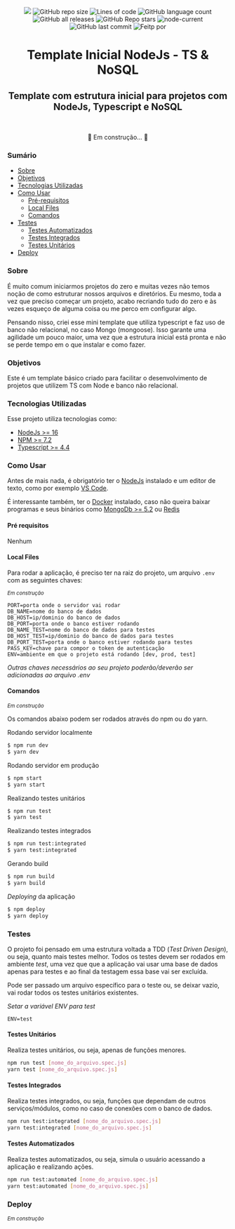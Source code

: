 <p align="center">
<img src="https://img.shields.io/apm/l/vim-mode"/>
<img alt="GitHub repo size" src="https://img.shields.io/github/repo-size/pazfelipe/api-monolito-erp">
<img alt="Lines of code" src="https://img.shields.io/tokei/lines/github/pazfelipe/api-monolito-erp">
<img alt="GitHub language count" src="https://img.shields.io/github/languages/count/pazfelipe/api-monolito-erp">
<img alt="GitHub all releases" src="https://img.shields.io/github/downloads/pazfelipe/api-monolito-erp/total">
<img alt="GitHub Repo stars" src="https://img.shields.io/github/stars/pazfelipe/api-monolito-erp?style=social">
<img alt="node-current" src="https://img.shields.io/node/v/current-bullseye">
<img alt="GitHub last commit" src="https://img.shields.io/github/last-commit/pazfelipe/api-monolito-erp">
<img alt="Feitp por" src="https://img.shields.io/badge/Feito por-Felipe Paz-blue?style=flat"/>
</p>

<h1 align="center">Template Inicial NodeJs - TS & NoSQL</h1>

<h2 align="center">
Template com estrutura inicial para projetos com NodeJs, Typescript e NoSQL
</h2>

<br />

<p align="center">
🚧 Em construção... 🚧
</p>

### Sumário

<!--ts-->

- [Sobre](#sobre)
- [Objetivos](#objetivos)
- [Tecnologias Utilizadas](#tecnologias-utilizadas)
- [Como Usar](#como-usar)
  - [Pré-requisitos](#pré-requisitos)
  - [Local Files](#local-files)
  - [Comandos](#comandos)
- [Testes](#testes)
  - [Testes Automatizados](#testes-automatizados)
  - [Testes Integrados](#testes-integrados)
  - [Testes Unitários](#testes-unitários)
- [Deploy](#deploy)
<!--te-->

### Sobre
É muito comum iniciarmos projetos do zero e muitas vezes não temos noção de como estruturar nossos arquivos e diretórios. Eu mesmo, toda a vez que preciso começar um projeto, acabo recriando tudo do zero e às vezes esqueço de alguma coisa ou me perco em configurar algo.

Pensando nisso, criei esse mini template que utiliza typescript e faz uso de banco não relacional, no caso Mongo (mongoose). Isso garante uma agilidade um pouco maior, uma vez que a estrutura inicial está pronta e não se perde tempo em o que instalar e como fazer.

### **Objetivos**

Este é um template básico criado para facilitar o desenvolvimento de projetos que utilizem TS com Node e banco não relacional.

### **Tecnologias Utilizadas**

Esse projeto utiliza tecnologias como:

- [NodeJs >= 16](https://nodejs.org/en/download/current/)
- [NPM >= 7.2](https://nodejs.org/en/download/current/)
- [Typescript >= 4.4](https://www.npmjs.com/package/typescript)

### **Como Usar**

Antes de mais nada, é obrigatório ter o [NodeJs](https://nodejs.org/en/download/current/) instalado e um editor de texto, como por exemplo [VS Code](https://code.visualstudio.com/download).

É interessante também, ter o [Docker](https://www.docker.com/) instalado, caso não queira baixar programas e seus binários como [MongoDb >= 5.2](https://www.mongodb.com/try/download/community) ou [Redis](https://redis.io/)

#### **Pré requisitos**

Nenhum

#### **Local Files**

Para rodar a aplicação, é preciso ter na raiz do projeto, um arquivo `.env` com as seguintes chaves:

_<small>Em construção</small>_

```
PORT=porta onde o servidor vai rodar
DB_NAME=nome do banco de dados
DB_HOST=ip/dominio do banco de dados
DB_PORT=porta onde o banco estiver rodando
DB_NAME_TEST=nome do banco de dados para testes
DB_HOST_TEST=ip/dominio do banco de dados para testes
DB_PORT_TEST=porta onde o banco estiver rodando para testes
PASS_KEY=chave para compor o token de autenticação
ENV=ambiente em que o projeto está rodando [dev, prod, test]
```

_Outras chaves necessários ao seu projeto poderão/deverão ser adicionadas ao arquivo .env_

#### **Comandos**

_<small>Em construção</small>_

Os comandos abaixo podem ser rodados através do npm ou do yarn.

Rodando servidor localmente

```bash
$ npm run dev
$ yarn dev
```

Rodando servidor em produção

```bash
$ npm start
$ yarn start
```

Realizando testes unitários

```bash
$ npm run test
$ yarn test
```

Realizando testes integrados

```bash
$ npm run test:integrated
$ yarn test:integrated
```

Gerando build

```bash
$ npm run build
$ yarn build
```

_Deploying_ da aplicação

```bash
$ npm deploy
$ yarn deploy
```

### **Testes**

O projeto foi pensado em uma estrutura voltada a TDD (_Test Driven Design_), ou seja, quanto mais testes melhor. Todos os testes devem ser rodados em ambiente _test_, uma vez que que a aplicação vai usar uma base de dados apenas para testes e ao final da testagem essa base vai ser excluída.

Pode ser passado um arquivo específico para o teste ou, se deixar vazio, vai rodar todos os testes unitários existentes.

_Setar a variável ENV para test_

```
ENV=test
```

#### Testes Unitários

Realiza testes unitários, ou seja, apenas de funções menores.

```bash
npm run test [nome_do_arquivo.spec.js]
yarn test [nome_do_arquivo.spec.js]
```

#### Testes Integrados

Realiza testes integrados, ou seja, funções que dependam de outros serviços/módulos, como no caso de conexões com o banco de dados.

```bash
npm run test:integrated [nome_do_arquivo.spec.js]
yarn test:integrated [nome_do_arquivo.spec.js]
```

#### Testes Automatizados

Realiza testes automatizados, ou seja, simula o usuário acessando a aplicação e realizando ações.

```bash
npm run test:automated [nome_do_arquivo.spec.js]
yarn test:automated [nome_do_arquivo.spec.js]
```

### **Deploy**

_<small>Em construção</small>_